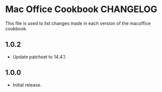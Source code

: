 Mac Office Cookbook CHANGELOG
=============================

This file is used to list changes made in each version of the macoffice cookbook.

1.0.2
-----

- Update patchset to 14.4.1.

1.0.0
-----

- Initial release.
